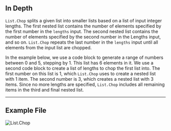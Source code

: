 ## In Depth
`List.Chop` splits a given list into smaller lists based on a list of input integer lengths. The first nested list contains the number of elements specified by the first number in the `lengths` input. The second nested list contains the number of elements specified by the second number in the Lengths input, and so on. `List.Chop` repeats the last number in the `lengths` input until all elements from the input list are chopped.

In the example below, we use a code block to generate a range of numbers between 0 and 5, stepping by 1. This list has 6 elements in it. We use a second code block to create a list of lengths to chop the first list into. The first number on this list is 1, which `List.Chop` uses to create a nested list with 1 item. The second number is 3, which creates a nested list with 3 items. Since no more lengths are specified, `List.Chop` includes all remaining items in the third and final nested list.
___
## Example File

![List.Chop](./DSCore.List.Chop_img.jpg)
